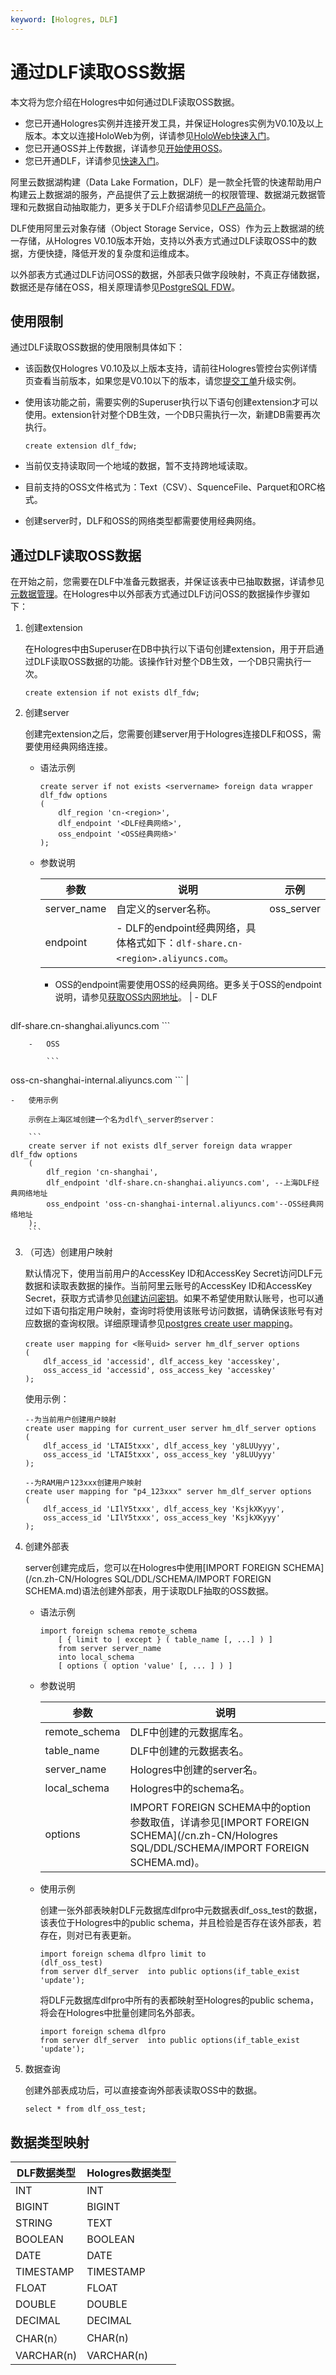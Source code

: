 ```yaml
---
keyword: [Hologres, DLF]
---
```


# 通过DLF读取OSS数据

本文将为您介绍在Hologres中如何通过DLF读取OSS数据。

-   您已开通Hologres实例并连接开发工具，并保证Hologres实例为V0.10及以上版本。本文以连接HoloWeb为例，详请参见[HoloWeb快速入门](/cn.zh-CN/快速入门/HoloWeb快速入门.md)。
-   您已开通OSS并上传数据，详请参见[开始使用OSS](/cn.zh-CN/快速入门/开始使用OSS.md)。
-   您已开通DLF，详请参见[快速入门]()。

阿里云数据湖构建（Data Lake Formation，DLF）是一款全托管的快速帮助用户构建云上数据湖的服务，产品提供了云上数据湖统一的权限管理、数据湖元数据管理和元数据自动抽取能力，更多关于DLF介绍请参见[DLF产品简介]()。

DLF使用阿里云对象存储（Object Storage Service，OSS）作为云上数据湖的统一存储，从Hologres V0.10版本开始，支持以外表方式通过DLF读取OSS中的数据，方便快捷，降低开发的复杂度和运维成本。

以外部表方式通过DLF访问OSS的数据，外部表只做字段映射，不真正存储数据，数据还是存储在OSS，相关原理请参见[PostgreSQL FDW](https://www.postgresql.org/docs/11/postgres-fdw.html)。

## 使用限制

通过DLF读取OSS数据的使用限制具体如下：

-   该函数仅Hologres V0.10及以上版本支持，请前往Hologres管控台实例详情页查看当前版本，如果您是V0.10以下的版本，请您[提交工单](https://selfservice.console.aliyun.com/ticket/createIndex?spm=5176.2020520129.console-base-top.dwork-order-1.29d546aee0gsiH)升级实例。
-   使用该功能之前，需要实例的Superuser执行以下语句创建extension才可以使用。extension针对整个DB生效，一个DB只需执行一次，新建DB需要再次执行。

    ```
    create extension dlf_fdw;
    ```

-   当前仅支持读取同一个地域的数据，暂不支持跨地域读取。
-   目前支持的OSS文件格式为：Text（CSV）、SquenceFile、Parquet和ORC格式。
-   创建server时，DLF和OSS的网络类型都需要使用经典网络。

## 通过DLF读取OSS数据

在开始之前，您需要在DLF中准备元数据表，并保证该表中已抽取数据，详请参见[元数据管理]()。在Hologres中以外部表方式通过DLF访问OSS的数据操作步骤如下：

1.  创建extension

    在Hologres中由Superuser在DB中执行以下语句创建extension，用于开启通过DLF读取OSS数据的功能。该操作针对整个DB生效，一个DB只需执行一次。

    ```
    create extension if not exists dlf_fdw;
    ```

2.  创建server

    创建完extension之后，您需要创建server用于Hologres连接DLF和OSS，需要使用经典网络连接。

    -   语法示例

        ```
        create server if not exists <servername> foreign data wrapper dlf_fdw options
        (
            dlf_region 'cn-<region>',
            dlf_endpoint '<DLF经典网络>',
            oss_endpoint '<OSS经典网络>'
        );
        ```

    -   参数说明

        |参数|说明|示例|
        |--|--|--|
        |server\_name|自定义的server名称。|oss\_server|
        |endpoint|        -   DLF的endpoint经典网络，具体格式如下：`dlf-share.cn-<region>.aliyuncs.com`。
        -   OSS的endpoint需要使用OSS的经典网络。更多关于OSS的endpoint说明，请参见[获取OSS内网地址](/cn.zh-CN/开发指南/访问域名（Endpoint）/ECS实例通过OSS内网地址访问OSS资源.md)。
|        -   DLF

            ```
dlf-share.cn-shanghai.aliyuncs.com
            ```

        -   OSS

            ```
oss-cn-shanghai-internal.aliyuncs.com
            ``` |

    -   使用示例

        示例在上海区域创建一个名为dlf\_server的server：

        ```
        create server if not exists dlf_server foreign data wrapper dlf_fdw options
        (
            dlf_region 'cn-shanghai',
            dlf_endpoint 'dlf-share.cn-shanghai.aliyuncs.com', --上海DLF经典网络地址
            oss_endpoint 'oss-cn-shanghai-internal.aliyuncs.com'--OSS经典网络地址
        );
        ```

3.  （可选）创建用户映射

    默认情况下，使用当前用户的AccessKey ID和AccessKey Secret访问DLF元数据和读取表数据的操作。当前阿里云账号的AccessKey ID和AccessKey Secret，获取方式请参见[创建访问密钥](/cn.zh-CN/准备工作/准备阿里云账号.md)。如果不希望使用默认账号，也可以通过如下语句指定用户映射，查询时将使用该账号访问数据，请确保该账号有对应数据的查询权限。详细原理请参见[postgres create user mapping](https://www.postgresql.org/docs/11/sql-createusermapping.html)。

    ```
    create user mapping for <账号uid> server hm_dlf_server options
    (
        dlf_access_id 'accessid', dlf_access_key 'accesskey',
        oss_access_id 'accessid', oss_access_key 'accesskey'
    );
    ```

    使用示例：

    ```
    --为当前用户创建用户映射
    create user mapping for current_user server hm_dlf_server options
    (
        dlf_access_id 'LTAI5txxx', dlf_access_key 'y8LUUyyy',
        oss_access_id 'LTAI5txxx', oss_access_key 'y8LUUyyy'
    );
    
    --为RAM用户123xxx创建用户映射
    create user mapping for "p4_123xxx" server hm_dlf_server options
    (
        dlf_access_id 'LIlY5txxx', dlf_access_key 'KsjkXKyyy',
        oss_access_id 'LIlY5txxx', oss_access_key 'KsjkXKyyy'
    );
    ```

4.  创建外部表

    server创建完成后，您可以在Hologres中使用[IMPORT FOREIGN SCHEMA](/cn.zh-CN/Hologres SQL/DDL/SCHEMA/IMPORT FOREIGN SCHEMA.md)语法创建外部表，用于读取DLF抽取的OSS数据。

    -   语法示例

        ```
        import foreign schema remote_schema
            [ { limit to | except } ( table_name [, ...] ) ]
            from server server_name
            into local_schema 
            [ options ( option 'value' [, ... ] ) ]
        ```

    -   参数说明

        |参数|说明|
        |--|--|
        |remote\_schema|DLF中创建的元数据库名。|
        |table\_name|DLF中创建的元数据表名。|
        |server\_name|Hologres中创建的server名。|
        |local\_schema|Hologres中的schema名。|
        |options|IMPORT FOREIGN SCHEMA中的option参数取值，详请参见[IMPORT FOREIGN SCHEMA](/cn.zh-CN/Hologres SQL/DDL/SCHEMA/IMPORT FOREIGN SCHEMA.md)。|

    -   使用示例

        创建一张外部表映射DLF元数据库dlfpro中元数据表dlf\_oss\_test的数据，该表位于Hologres中的public schema，并且检验是否存在该外部表，若存在，则对已有表更新。

        ```
        import foreign schema dlfpro limit to
        (dlf_oss_test) 
        from server dlf_server  into public options(if_table_exist 'update');
        ```

        将DLF元数据库dlfpro中所有的表都映射至Hologres的public schema，将会在Hologres中批量创建同名外部表。

        ```
        import foreign schema dlfpro 
        from server dlf_server  into public options(if_table_exist 'update');
        ```

5.  数据查询

    创建外部表成功后，可以直接查询外部表读取OSS中的数据。

    ```
    select * from dlf_oss_test;
    ```


## 数据类型映射

|DLF数据类型|Hologres数据类型|
|-------|------------|
|INT|INT|
|BIGINT|BIGINT|
|STRING|TEXT|
|BOOLEAN|BOOLEAN|
|DATE|DATE|
|TIMESTAMP|TIMESTAMP|
|FLOAT|FLOAT|
|DOUBLE|DOUBLE|
|DECIMAL|DECIMAL|
|CHAR\(n）|CHAR\(n\)|
|VARCHAR\(n\)|VARCHAR\(n\)|

